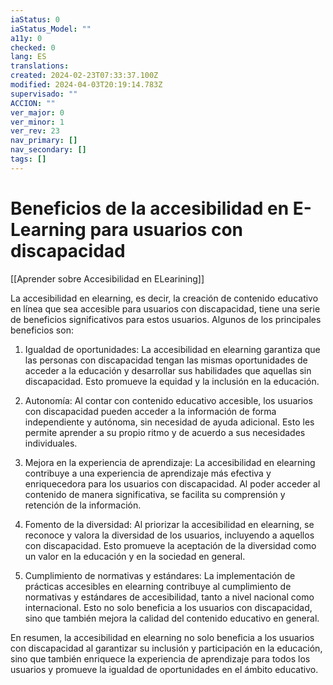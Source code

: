 ```yaml
---
iaStatus: 0
iaStatus_Model: ""
a11y: 0
checked: 0
lang: ES
translations: 
created: 2024-02-23T07:33:37.100Z
modified: 2024-04-03T20:19:14.783Z
supervisado: ""
ACCION: ""
ver_major: 0
ver_minor: 1
ver_rev: 23
nav_primary: []
nav_secondary: []
tags: []
---
```

# Beneficios de la accesibilidad en E-Learning para usuarios con discapacidad

[[Aprender sobre Accesibilidad en ELearining]]

La accesibilidad en elearning, es decir, la creación de contenido educativo en línea que sea accesible para usuarios con discapacidad, tiene una serie de beneficios significativos para estos usuarios. Algunos de los principales beneficios son:

1. Igualdad de oportunidades: La accesibilidad en elearning garantiza que las personas con discapacidad tengan las mismas oportunidades de acceder a la educación y desarrollar sus habilidades que aquellas sin discapacidad. Esto promueve la equidad y la inclusión en la educación.

2. Autonomía: Al contar con contenido educativo accesible, los usuarios con discapacidad pueden acceder a la información de forma independiente y autónoma, sin necesidad de ayuda adicional. Esto les permite aprender a su propio ritmo y de acuerdo a sus necesidades individuales.

3. Mejora en la experiencia de aprendizaje: La accesibilidad en elearning contribuye a una experiencia de aprendizaje más efectiva y enriquecedora para los usuarios con discapacidad. Al poder acceder al contenido de manera significativa, se facilita su comprensión y retención de la información.

4. Fomento de la diversidad: Al priorizar la accesibilidad en elearning, se reconoce y valora la diversidad de los usuarios, incluyendo a aquellos con discapacidad. Esto promueve la aceptación de la diversidad como un valor en la educación y en la sociedad en general.

5. Cumplimiento de normativas y estándares: La implementación de prácticas accesibles en elearning contribuye al cumplimiento de normativas y estándares de accesibilidad, tanto a nivel nacional como internacional. Esto no solo beneficia a los usuarios con discapacidad, sino que también mejora la calidad del contenido educativo en general.

En resumen, la accesibilidad en elearning no solo beneficia a los usuarios con discapacidad al garantizar su inclusión y participación en la educación, sino que también enriquece la experiencia de aprendizaje para todos los usuarios y promueve la igualdad de oportunidades en el ámbito educativo.
